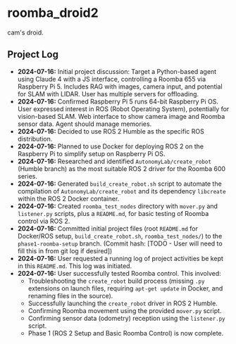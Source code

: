 # roomba_droid2
cam's droid.

## Project Log

*   **2024-07-16:** Initial project discussion: Target a Python-based agent using Claude 4 with a JS interface, controlling a Roomba 655 via Raspberry Pi 5. Includes RAG with images, camera input, and potential for SLAM with LIDAR. User has multiple servers for offloading.
*   **2024-07-16:** Confirmed Raspberry Pi 5 runs 64-bit Raspberry Pi OS. User expressed interest in ROS (Robot Operating System), potentially for vision-based SLAM. Web interface to show camera image and Roomba sensor data. Agent should manage memories.
*   **2024-07-16:** Decided to use ROS 2 Humble as the specific ROS distribution.
*   **2024-07-16:** Planned to use Docker for deploying ROS 2 on the Raspberry Pi to simplify setup on Raspberry Pi OS.
*   **2024-07-16:** Researched and identified `AutonomyLab/create_robot` (Humble branch) as the most suitable ROS 2 driver for the Roomba 600 series.
*   **2024-07-16:** Generated `build_create_robot.sh` script to automate the compilation of `AutonomyLab/create_robot` and its dependency `libcreate` within the ROS 2 Docker container.
*   **2024-07-16:** Created `roomba_test_nodes` directory with `mover.py` and `listener.py` scripts, plus a `README.md`, for basic testing of Roomba control via ROS 2.
*   **2024-07-16:** Committed initial project files (root `README.md` for Docker/ROS setup, `build_create_robot.sh`, `roomba_test_nodes/`) to the `phase1-roomba-setup` branch. (Commit hash: [TODO - User will need to fill this in from git log if desired])
*   **2024-07-16:** User requested a running log of project activities be kept in this `README.md`. This log was initiated.
*   **2024-07-16:** User successfully tested Roomba control. This involved:
    *   Troubleshooting the `create_robot` build process (missing `.py` extensions on launch files, requiring `apt-get update` in Docker, and renaming files in the source).
    *   Successfully launching the `create_robot` driver in ROS 2 Humble.
    *   Confirming Roomba movement using the provided `mover.py` script.
    *   Confirming sensor data (odometry) reception using the `listener.py` script.
    *   Phase 1 (ROS 2 Setup and Basic Roomba Control) is now complete.
